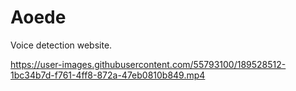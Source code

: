 # Aoede
Voice detection website.


https://user-images.githubusercontent.com/55793100/189528512-1bc34b7d-f761-4ff8-872a-47eb0810b849.mp4

